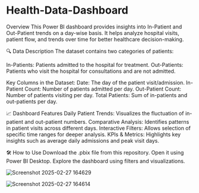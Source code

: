 # Health-Data-Dashboard
Overview
This Power BI dashboard provides insights into In-Patient and Out-Patient trends on a day-wise basis. It helps analyze hospital visits, patient flow, and trends over time for better healthcare decision-making.

🔍 Data Description
The dataset contains two categories of patients:

In-Patients: Patients admitted to the hospital for treatment.
Out-Patients: Patients who visit the hospital for consultations and are not admitted.

Key Columns in the Dataset:
Date: The day of the patient visit/admission.
In-Patient Count: Number of patients admitted per day.
Out-Patient Count: Number of patients visiting per day.
Total Patients: Sum of in-patients and out-patients per day.

📈 Dashboard Features
Daily Patient Trends: Visualizes the fluctuation of in-patient and out-patient numbers.
Comparative Analysis: Identifies patterns in patient visits across different days.
Interactive Filters: Allows selection of specific time ranges for deeper analysis.
KPIs & Metrics: Highlights key insights such as average daily admissions and peak visit days.

🛠 How to Use
Download the .pbix file from this repository.
Open it using Power BI Desktop.
Explore the dashboard using filters and visualizations.

![Screenshot 2025-02-27 164629](https://github.com/user-attachments/assets/86a47a44-2b82-4058-ae23-c29f4702efc1)

![Screenshot 2025-02-27 164614](https://github.com/user-attachments/assets/76e3f1c3-187b-4ad0-8cbe-7d076844047d)
